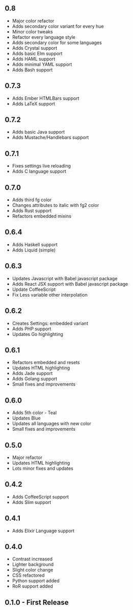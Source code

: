 ## 0.8
* Major color refactor
* Adds secondary color variant for every hue
* Minor color tweaks
* Refactor every language style
* Adds secondary color for some languages
* Adds Crystal support
* Adds basic Elm support
* Adds HAML support
* Adds minimal YAML support
* Adds Bash support

## 0.7.3
* Adds Ember HTMLBars support
* Adds LaTeX support

## 0.7.2
* Adds basic Java support
* Adds Mustache/Handlebars support

## 0.7.1
* Fixes settings live reloading
* Adds C language support

## 0.7.0
* Adds third fg color
* Changes attributes to italic with fg2 color
* Adds Rust support
* Refactors embedded mixins

## 0.6.4
* Adds Haskell support
* Adds Liquid (simple)

## 0.6.3
* Updates Javascript with Babel javascript package
* Adds React JSX support with Babel javascript package
* Update CoffeeScript
* Fix Less variable other interpolation


## 0.6.2
* Creates Settings: embedded variant
* Adds PHP support
* Updates Go highlighting

## 0.6.1
* Refactors embedded and resets
* Updates HTML highlighting
* Adds Jade support
* Adds Golang support
* Small fixes and improvements

## 0.6.0
* Adds 5th color - Teal
* Updates Blue
* Updates all languages with new color
* Small fixes and improvements

## 0.5.0
* Major refactor
* Updates HTML highlighting
* Lots minor fixes and updates

## 0.4.2
* Adds CoffeeScript support
* Adds Slim support

## 0.4.1
* Adds Elixir Language support

## 0.4.0
* Contrast increased
* Lighter background
* Slight color change
* CSS refactored
* Python support added
* RoR support added

## 0.1.0 - First Release
